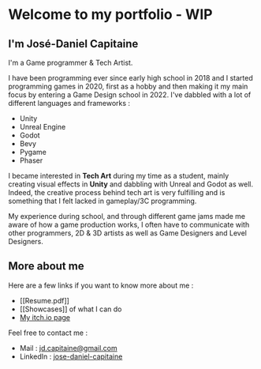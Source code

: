 # Welcome to my portfolio - WIP

## I'm José-Daniel Capitaine
I'm a Game programmer & Tech Artist.

I have been programming ever since early high school in 2018 and I started programming games in 2020, first as a hobby and then making it my main focus by entering a Game Design school in 2022. I've dabbled with a lot of different languages and frameworks :
- Unity
- Unreal Engine
- Godot
- Bevy
- Pygame
- Phaser

I became interested in **Tech Art** during my time as a student, mainly creating visual effects in **Unity** and dabbling with Unreal and Godot as well. Indeed, the creative process behind tech art is very fulfilling and is something that I felt lacked in gameplay/3C programming.

My experience during school, and through different game jams made me aware of how a game production works, I often have to communicate with other programmers, 2D & 3D artists as well as Game Designers and Level Designers.
## More about me
Here are a few links if you want to know more about me :
- [[Resume.pdf]]
- [[Showcases]] of what I can do
- [My itch.io page](https://nytouu.itch.io/)

Feel free to contact me :
- Mail : jd.capitaine@gmail.com
- LinkedIn : [jose-daniel-capitaine](https://www.linkedin.com/in/jose-daniel-capitaine/)